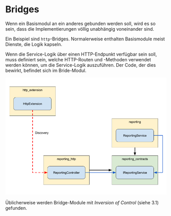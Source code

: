 # Bridges

Wenn ein Basismodul an ein anderes gebunden werden soll, wird es so sein, dass die Implementierungen völlig unabhängig voneinander sind.

Ein Beispiel sind `http`-Bridges. Normalerweise enthalten Basismodule meist Dienste, die Logik kapseln.

Wenn die Service-Logik über einen HTTP-Endpunkt verfügbar sein soll, muss definiert sein, welche HTTP-Routen und -Methoden verwendet werden können, um die Service-Logik auszuführen. Der Code, der dies bewirkt, befindet sich im Bride-Modul.

![Bridge](images/bridges.png)

Üblicherweise werden Bridge-Module mit _Inversion of Control_ (siehe 3.1) gefunden.
